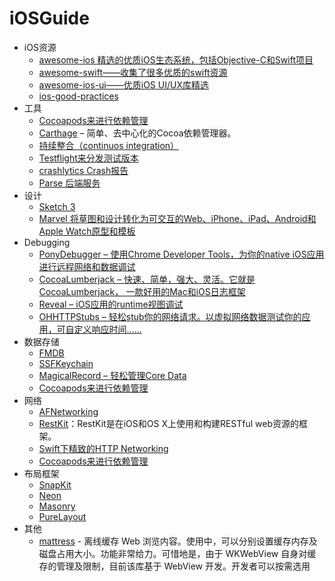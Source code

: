 # iOSGuide
<ul>
<li>iOS资源
<ul>
  <li><a href="https://github.com/vsouza/awesome-ios">awesome-ios 精选的优质iOS生态系统，包括Objective-C和Swift项目</a></li>
  <li><a href="https://github.com/matteocrippa/awesome-swift">awesome-swift——收集了很多优质的swift资源</a></li>
  <li><a href="https://github.com/cjwirth/awesome-ios-ui">awesome-ios-ui——优质iOS UI/UX库精选</a></li>
  <li><a href="https://github.com/futurice/ios-good-practices">ios-good-practices</a></li>
</ul>
</li>
<li>工具
<ul>
  <li><a href="https://cocoapods.org/">Cocoapods来进行依赖管理</a></li>
    <li><a href="https://github.com/Carthage/Carthage">Carthage</a> – 简单、去中心化的Cocoa依赖管理器。</li>
  <li><a href="https://developer.apple.com/library/ios/documentation/IDEs/Conceptual/xcode_guide-continuous_integration/">持续整合（continuos integration）</a></li>
  <li><a href="https://developer.apple.com/testflight/">Testflight来分发测试版本</a></li>
  <li><a href="https://try.crashlytics.com/"> crashlytics Crash报告</a></li>
  <li><a href="https://parse.com/"> Parse 后端服务</a></li>
</ul>
</li>
<li>设计
<ul>
  <li><a href="http://www.sketchapp.com/">Sketch 3</a></li>
  <li><a href="https://marvelapp.com/">Marvel 将草图和设计转化为可交互的Web、iPhone、iPad、Android和Apple Watch原型和模板</a></li>
</ul>
</li>
<li>Debugging
<ul>
  <li><a href="https://github.com/square/PonyDebugger">PonyDebugger – 使用Chrome Developer Tools，为你的native iOS应用进行远程网络和数据调试</a></li>
  <li><a href="https://github.com/CocoaLumberjack/CocoaLumberjack">CocoaLumberjack – 快速、简单，强大、灵活。它就是CocoaLumberjack， 一款好用的Mac和iOS日志框架</a></li>
<li><a href="http://revealapp.com/">Reveal – iOS应用的runtime视图调试</a></li>  
<li><a href="https://github.com/AliSoftware/OHHTTPStubs">OHHTTPStubs – 轻松stub你的网络请求。以虚拟网络数据测试你的应用，可自定义响应时间……</a></li>
</ul>
</li>
<li>数据存储
<ul>
<li><a href="https://github.com/ccgus/fmdb">FMDB</a></li>
<li><a href="https://github.com/soffes/sskeychain">SSFKeychain</a></li>
<li><a href="https://github.com/magicalpanda/MagicalRecord">MagicalRecord – 轻松管理Core Data</a></li>
<li><a href="https://cocoapods.org/">Cocoapods来进行依赖管理</a></li>
</ul>
</li>
<li>网络
<ul>
<li><a href="https://github.com/AFNetworking/AFNetworking">AFNetworking</a></li>
<li><a href="https://github.com/RestKit/RestKit">RestKit</a>：RestKit是在iOS和OS X上使用和构建RESTful web资源的框架。</li>
<li><a href="https://github.com/Alamofire/Alamofire"> Swift下精致的HTTP Networking</a></li>
<li><a href="https://cocoapods.org/">Cocoapods来进行依赖管理</a></li>
</ul>
</li>
<li>布局框架
<ul>
<li><a href="https://github.com/SnapKit/SnapKit">SnapKit</a></li>
<li><a href="https://github.com/mamaral/Neon">Neon</a></li>
<li><a href="https://github.com/SnapKit/Masonry">Masonry</a></li>
<li><a href="https://github.com/PureLayout/PureLayout">PureLayout</a></li>
</ul>
</li>

<li>其他
<ul>
<li><a href="https://github.com/buzzfeed/mattress">mattress</a> - 离线缓存 Web 浏览内容。使用中，可以分别设置缓存内存及磁盘占用大小。功能非常给力。可惜地是，由于 WKWebView 自身对缓存的管理及限制，目前该库基于 WebView 开发。开发者可以按需选用</li>
</ul>
</li>

</ul>




